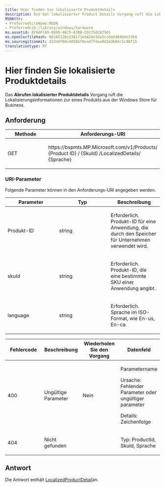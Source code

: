 ```yaml
---
title: Hier finden Sie lokalisierte Produktdetails
description: Die Get lokalisierter Product Details Vorgang ruft die Lokalisierungsinformationen zur eines Produkts aus dem Windows Store for Business.
MSHAttr:
- PreferredSiteName:MSDN
- PreferredLib:/library/windows/hardware
ms.assetid: EF6AFCA9-8699-46C9-A3BB-CD2750C07901
ms.openlocfilehash: 0618f220c2381f1ed42be3da5cc0a5484bde23b8
ms.sourcegitcommit: d33e870dc4850bf0ea47fdae0d163b04c1c90f15
translationtype: MT
---
```

# <a name="get-localized-product-details"></a>Hier finden Sie lokalisierte Produktdetails

Das **Abrufen lokalisierter Produktdetails** Vorgang ruft die Lokalisierungsinformationen zur eines Produkts aus der Windows Store für Business.

## <a name="request"></a>Anforderung

<table>
<colgroup>
<col width="50%" />
<col width="50%" />
</colgroup>
<thead>
<tr class="header">
<th>Methode</th>
<th>Anforderungs-URI</th>
</tr>
</thead>
<tbody>
<tr class="odd">
<td><p>GET</p></td>
<td><p>https://bspmts.MP.Microsoft.com/v1/Products/ {Product ID} / {SkuId} /LocalizedDetails/ {Sprache}</p></td>
</tr>
</tbody>
</table>


### <a name="uri-parameters"></a>URI-Parameter

Folgende Parameter können in den Anforderungs-URI angegeben werden.

<table>
<colgroup>
<col width="33%" />
<col width="33%" />
<col width="33%" />
</colgroup>
<thead>
<tr class="header">
<th>Parameter</th>
<th>Typ</th>
<th>Beschreibung</th>
</tr>
</thead>
<tbody>
<tr class="odd">
<td><p>Produkt-ID</p></td>
<td><p>string</p></td>
<td><p>Erforderlich. Produkt-ID für eine Anwendung, die durch den Speicher für Unternehmen verwendet wird.</p></td>
</tr>
<tr class="even">
<td><p>skuId</p></td>
<td><p>string</p></td>
<td><p>Erforderlich. Produkt-ID, die eine bestimmte SKU einer Anwendung angibt.</p></td>
</tr>
<tr class="odd">
<td><p>language</p></td>
<td><p>string</p></td>
<td><p>Erforderlich. Sprache im ISO-Format, wie En-us, En-ca.</p></td>
</tr>
</tbody>
</table>


<table>
<colgroup>
<col width="25%" />
<col width="25%" />
<col width="25%" />
<col width="25%" />
</colgroup>
<thead>
<tr class="header">
<th>Fehlercode</th>
<th>Beschreibung</th>
<th>Wiederholen Sie den Vorgang</th>
<th>Datenfeld</th>
</tr>
</thead>
<tbody>
<tr class="odd">
<td><p>400</p></td>
<td><p>Ungültige Parameter</p></td>
<td><p>Nein</p></td>
<td><p>Parametername</p>
<p>Ursache: Fehlender Parameter oder ungültiger parameter</p>
<p>Details: Zeichenfolge</p></td>
</tr>
<tr class="even">
<td><p>404</p></td>
<td><p>Nicht gefunden</p></td>
<td></td>
<td><p>Typ: ProductId, SkuId, Sprache</p></td>
</tr>
</tbody>
</table>

 

## <a name="response"></a>Antwort

Die Antwort enthält [LocalizedProductDetail](data-structures-windows-store-for-business.md#localizedproductdetail)an.

 






